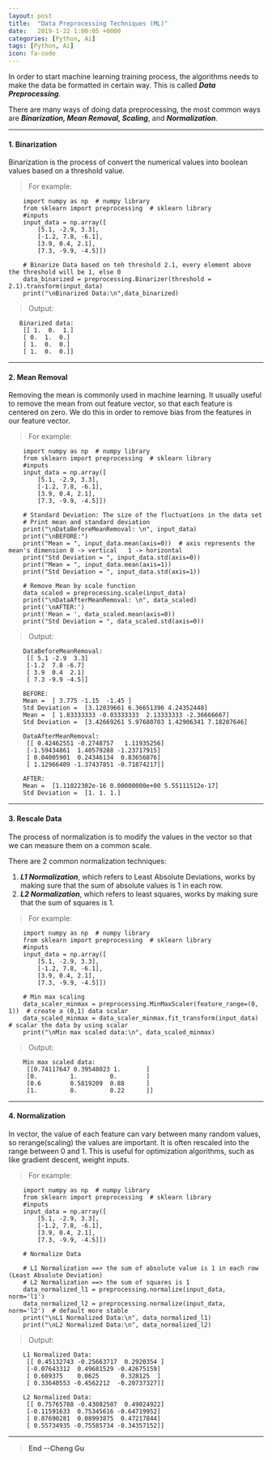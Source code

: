 ```yaml
---
layout: post
title:  "Data Preprocessing Techniques (ML)"
date:   2019-1-22 1:00:05 +0000
categories: [Python, Ai]
tags: [Python, Ai]
icon: fa-code
---
```


In order to start machine learning training process, the algorithms needs to make the data be formatted in certain way. This is called ***Data Preprocessing***.

There are many ways of doing data preprocessing, the most common ways are ***Binarization, Mean Removal, Scaling***, and ***Normalization***.

---
#### 1. Binarization

Binarization is the process of convert the numerical values into boolean values based on a threshold value. 

>For example:

```
    import numpy as np  # numpy library
    from sklearn import preprocessing  # sklearn library
   	#inputs
    input_data = np.array([
        [5.1, -2.9, 3.3],
        [-1.2, 7.8, -6.1],
        [3.9, 0.4, 2.1],
        [7.3, -9.9, -4.5]])
        
    # Binarize Data based on teh threshold 2.1, every element above the threshold will be 1, else 0
    data_binarized = preprocessing.Binarizer(threshold = 2.1).transform(input_data)
    print("\nBinarized Data:\n",data_binarized)
```

> Output:

```
   Binarized data:
    [[ 1.  0.  1.]
    [ 0.  1.  0.]
    [ 1.  0.  0.]
    [ 1.  0.  0.]]
```

---
#### 2. Mean Removal

Removing the mean is commonly used in machine learning. It usually useful to remove the mean from out feature vector, so that each feature is centered on zero. We do this in order to remove bias from the features in our feature vector.

>For example:

```
    import numpy as np  # numpy library
    from sklearn import preprocessing  # sklearn library
   	#inputs
    input_data = np.array([
        [5.1, -2.9, 3.3],
        [-1.2, 7.8, -6.1],
        [3.9, 0.4, 2.1],
        [7.3, -9.9, -4.5]])
        
    # Standard Deviation: The size of the fluctuations in the data set
    # Print mean and standard deviation
    print("\nDataBeforeMeanRemoval: \n", input_data)
    print("\nBEFORE:")
    print("Mean = ", input_data.mean(axis=0))  # axis represents the mean's dimension 0 -> vertical   1 -> horizontal
    print("Std Deviation = ", input_data.std(axis=0))
    print("Mean = ", input_data.mean(axis=1))
    print("Std Deviation = ", input_data.std(axis=1))

    # Remove Mean by scale function
    data_scaled = preprocessing.scale(input_data)
    print("\nDataAfterMeanRemoval: \n", data_scaled)
    print('\nAFTER:')
    print('Mean = ', data_scaled.mean(axis=0))
    print("Std Deviation = ", data_scaled.std(axis=0))
```

> Output:

```
    DataBeforeMeanRemoval: 
     [[ 5.1 -2.9  3.3]
     [-1.2  7.8 -6.7]
     [ 3.9  0.4  2.1]
     [ 7.3 -9.9 -4.5]]

    BEFORE:
    Mean =  [ 3.775 -1.15  -1.45 ]
    Std Deviation =  [3.12039661 6.36651396 4.24352448]
    Mean =  [ 1.83333333 -0.03333333  2.13333333 -2.36666667]
    Std Deviation =  [3.42669261 5.97680703 1.42906341 7.18207646]

    DataAfterMeanRemoval: 
     [[ 0.42462551 -0.2748757   1.11935256]
     [-1.59434861  1.40579288 -1.23717915]
     [ 0.04005901  0.24346134  0.83656876]
     [ 1.12966409 -1.37437851 -0.71874217]]

    AFTER:
    Mean =  [1.11022302e-16 0.00000000e+00 5.55111512e-17]
    Std Deviation =  [1. 1. 1.]
```


---
#### 3. Rescale Data

The process of normalization is to modify the values in the vector so that we can measure them on a common scale. 

There are 2 common normalization techniques:
1. ***L1 Normalization***, which refers to Least Absolute Deviations, works by making sure that the sum of absolute values is 1 in each row. 
2. ***L2 Normalization***, which refers to least squares, works by making sure that the sum of squares is 1.

>For example:

```
    import numpy as np  # numpy library
    from sklearn import preprocessing  # sklearn library
   	#inputs
    input_data = np.array([
        [5.1, -2.9, 3.3],
        [-1.2, 7.8, -6.1],
        [3.9, 0.4, 2.1],
        [7.3, -9.9, -4.5]])
        
    # Min max scaling
    data_scaler_minmax = preprocessing.MinMaxScaler(feature_range=(0, 1))  # create a (0,1) data scalar
    data_scaled_minmax = data_scaler_minmax.fit_transform(input_data)  # scalar the data by using scalar
    print("\nMin max scaled data:\n", data_scaled_minmax)
```

> Output:

```
    Min max scaled data:
     [[0.74117647 0.39548023 1.       ]
     [0.         1.         0.        ]
     [0.6        0.5819209  0.88      ]
     [1.         0.         0.22      ]]
```
---
#### 4. Normalization

In vector, the value of each feature can vary between many random values, so rerange(scaling) the values are important.
It is often rescaled into the range between 0 and 1. This is useful for optimization algorithms, such as like gradient descent, weight inputs.
>For example:

```
    import numpy as np  # numpy library
    from sklearn import preprocessing  # sklearn library
   	#inputs
    input_data = np.array([
        [5.1, -2.9, 3.3],
        [-1.2, 7.8, -6.1],
        [3.9, 0.4, 2.1],
        [7.3, -9.9, -4.5]])
        
    # Normalize Data

    # L1 Normalization ==> the sum of absolute value is 1 in each row (Least Absolute Deviation)
    # L2 Normalization ==> the sum of squares is 1
    data_normalized_l1 = preprocessing.normalize(input_data, norm='l1')
    data_normalized_l2 = preprocessing.normalize(input_data, norm='l2')  # default more stable
    print("\nL1 Normalized Data:\n", data_normalized_l1)
    print("\nL2 Normalized Data:\n", data_normalized_l2)
```

> Output:

```
    L1 Normalized Data:
     [[ 0.45132743 -0.25663717  0.2920354 ]
     [-0.07643312  0.49681529 -0.42675159]
     [ 0.609375    0.0625      0.328125  ]
     [ 0.33640553 -0.4562212  -0.20737327]]

    L2 Normalized Data:
     [[ 0.75765788 -0.43082507  0.49024922]
     [-0.11591633  0.75345616 -0.64719952]
     [ 0.87690281  0.08993875  0.47217844]
     [ 0.55734935 -0.75585734 -0.34357152]]
```

---

>**End --Cheng Gu**


